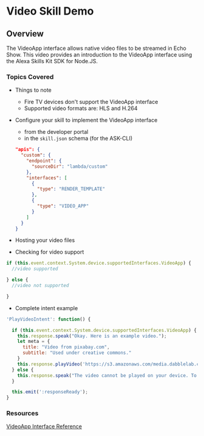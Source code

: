 # Video Skill Demo

## Overview
The VideoApp interface allows native video files to be streamed in Echo Show. This video provides an introduction to the VideoApp interface using the Alexa Skills Kit SDK for Node.JS.

### Topics Covered
- Things to note
  - Fire TV devices don't support the VideoApp interface
  - Supported video formats are: HLS and H.264
- Configure your skill to implement the VideoApp interface
  - from the developer portal
  - in the `skill.json` schema (for the ASK-CLI)
  ```json
  "apis": {
    "custom": {
      "endpoint": {
        "sourceDir": "lambda/custom"
      },
      "interfaces": [
        {
          "type": "RENDER_TEMPLATE"
        },
        {
          "type": "VIDEO_APP"
        }
      ]
    }
  }
  ```
- Hosting your video files

- Checking for video support
 ```javascript
 if (this.event.context.System.device.supportedInterfaces.VideoApp) {
   //video supported

 } else {
   //video not supported

 }
 ```

- Complete intent example

```javascript
'PlayVideoIntent': function() {

  if (this.event.context.System.device.supportedInterfaces.VideoApp) {
    this.response.speak("Okay. Here is an example video.");
    let meta = {
      title: "Video from pixabay.com",
      subtitle: "Used under creative commons."
    }
    this.response.playVideo('https://s3.amazonaws.com/media.dabblelab.com/video/brooks-river-crystal-clear-10427.mp4', meta);
  } else {
    this.response.speak("The video cannot be played on your device. To watch this video, try launching this skill from an echo show device.");
  }

  this.emit(':responseReady');
}
```
### Resources
[VideoApp Interface Reference](https://developer.amazon.com/docs/custom-skills/videoapp-interface-reference.html)

